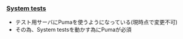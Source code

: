 ### [System tests](https://github.com/rails/rails/pull/26703)

* テスト用サーバにPumaを使うようになっている(現時点で変更不可)
* その為、System testsを動かす為にPumaが必須
